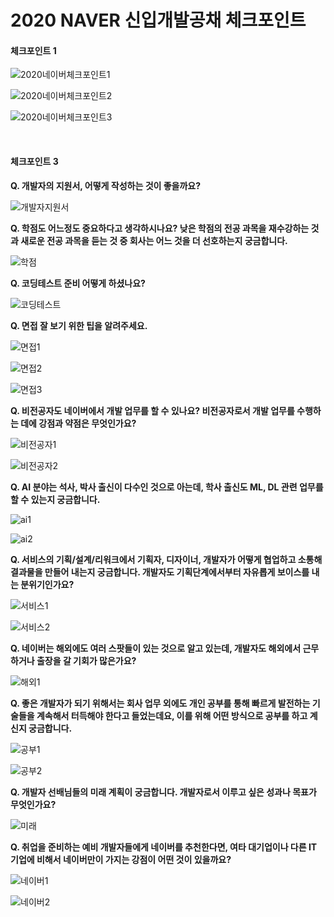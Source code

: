 # 2020 NAVER 신입개발공채 체크포인트

#### 체크포인트 1

![2020네이버체크포인트1](https://user-images.githubusercontent.com/55044278/93213107-69320280-f79e-11ea-8fa9-75fc124b9a51.PNG)

![2020네이버체크포인트2](https://user-images.githubusercontent.com/55044278/93213118-6c2cf300-f79e-11ea-9eaf-b18c899435e6.PNG)

![2020네이버체크포인트3](https://user-images.githubusercontent.com/55044278/93213119-6c2cf300-f79e-11ea-8166-8608babe06e6.PNG)

<br/>

#### 체크포인트 3

**Q. 개발자의 지원서, 어떻게 작성하는 것이 좋을까요?**

![개발자지원서](https://user-images.githubusercontent.com/55044278/93213108-69ca9900-f79e-11ea-982b-ef904236674a.PNG)

**Q. 학점도 어느정도 중요하다고 생각하시나요? 낮은 학점의 전공 과목을 재수강하는 것과 새로운 전공 과목을 듣는 것 중 회사는 어느 것을 더 선호하는지 궁금합니다.**

![학점](https://user-images.githubusercontent.com/55044278/93213110-69ca9900-f79e-11ea-9147-51174422f917.PNG)

**Q. 코딩테스트 준비 어떻게 하셨나요?**

![코딩테스트](https://user-images.githubusercontent.com/55044278/93213111-6a632f80-f79e-11ea-9d1b-bc151d8f2529.PNG)

**Q. 면접 잘 보기 위한 팁을 알려주세요.**

![면접1](https://user-images.githubusercontent.com/55044278/93213112-6a632f80-f79e-11ea-8ed3-9c5c255467d6.PNG)

![면접2](https://user-images.githubusercontent.com/55044278/93213113-6afbc600-f79e-11ea-9a59-546dab382ec4.PNG)

![면접3](https://user-images.githubusercontent.com/55044278/93213116-6afbc600-f79e-11ea-883a-5217b436b06a.PNG)

**Q. 비전공자도 네이버에서 개발 업무를 할 수 있나요? 비전공자로서 개발 업무를 수행하는 데에 강점과 약점은 무엇인가요?**

![비전공자1](https://user-images.githubusercontent.com/55044278/93213117-6b945c80-f79e-11ea-912a-7a34c7aeea5c.PNG)

![비전공자2](https://user-images.githubusercontent.com/55044278/93213121-6cc58980-f79e-11ea-9651-6aa45c08eb95.PNG)

**Q. AI 분야는 석사, 박사 출신이 다수인 것으로 아는데, 학사 출신도 ML, DL 관련 업무를 할 수 있는지 궁금합니다.**

![ai1](https://user-images.githubusercontent.com/55044278/93213122-6cc58980-f79e-11ea-8c74-3b89bbc0d1cc.PNG)

![ai2](https://user-images.githubusercontent.com/55044278/93213123-6d5e2000-f79e-11ea-959f-da5d44a10a0a.PNG)

**Q. 서비스의 기획/설계/리워크에서 기획자, 디자이너, 개발자가 어떻게 협업하고 소통해 결과물을 만들어 내는지 궁금합니다. 개발자도 기획단계에서부터 자유롭게 보이스를 내는 분위기인가요?**

![서비스1](https://user-images.githubusercontent.com/55044278/93213124-6d5e2000-f79e-11ea-9ca4-95b9559ec58d.PNG)

![서비스2](https://user-images.githubusercontent.com/55044278/93213129-6df6b680-f79e-11ea-9031-39b20e960282.PNG)

**Q. 네이버는 해외에도 여러 스팟들이 있는 것으로 알고 있는데, 개발자도 해외에서 근무하거나 출장을 갈 기회가 많은가요?**

![해외1](https://user-images.githubusercontent.com/55044278/93213130-6df6b680-f79e-11ea-953d-0b02c6cdee65.PNG)

**Q. 좋은 개발자가 되기 위해서는 회사 업무 외에도 개인 공부를 통해 빠르게 발전하는 기술들을 계속해서 터득해야 한다고 들었는데요, 이를 위해 어떤 방식으로 공부를 하고 계신지 궁금합니다.**

![공부1](https://user-images.githubusercontent.com/55044278/93213132-6e8f4d00-f79e-11ea-9075-1322a4ac1bc0.PNG)

![공부2](https://user-images.githubusercontent.com/55044278/93213134-6e8f4d00-f79e-11ea-8fd2-761c2924d952.PNG)

**Q. 개발자 선배님들의 미래 계획이 궁금합니다. 개발자로서 이루고 싶은 성과나 목표가 무엇인가요?**

![미래](https://user-images.githubusercontent.com/55044278/93213136-6f27e380-f79e-11ea-8c7f-068d31bc638b.PNG)

**Q. 취업을 준비하는 예비 개발자들에게 네이버를 추천한다면, 여타 대기업이나 다른 IT 기업에 비해서 네이버만이 가지는 강점이 어떤 것이 있을까요?**

![네이버1](https://user-images.githubusercontent.com/55044278/93213099-6800d580-f79e-11ea-9407-339fbc22ff75.PNG)

![네이버2](https://user-images.githubusercontent.com/55044278/93213104-68996c00-f79e-11ea-9db2-f44e44c98be1.PNG)
